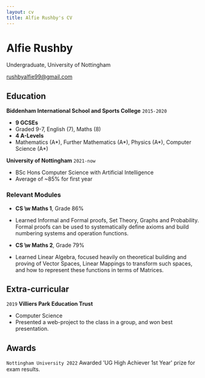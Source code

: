 ```yaml
---
layout: cv
title: Alfie Rushby's CV
---
```

# Alfie Rushby
Undergraduate, University of Nottingham

<div id="webaddress">
<a href="rushbyalfie99@gmail.com">rushbyalfie99@gmail.com</a>
</div>


## Education

__Biddenham International School and Sports College__
`2015-2020`
- __9 GCSEs__ 
- Graded 9-7, English (7), Maths (8)
- __4 A-Levels__
- Mathematics (A\*), Further Mathematics (A\*), Physics (A\*), Computer Science (A\*)

__University of Nottingham__
`2021-now`
- BSc Hons Computer Science with Artificial Intelligence 
- Average of ~85% for first year

### Relevant Modules

- __CS \w Maths 1__, Grade 86%
- Learned Informal and Formal proofs, Set Theory, Graphs and Probability. Formal proofs can be used to systematically define axioms and build numbering systems and operation functions.

- __CS \w Maths 2__, Grade 79%
- Learned Linear Algebra, focused heavily on theoretical building and proving of Vector Spaces, Linear Mappings to transform such spaces, and how to represent these functions in terms of Matrices.



## Extra-curricular 

`2019`
__Villiers Park Education Trust__
- Computer Science
- Presented a web-project to the class in a group, and won best presentation.

## Awards

`Nottingham University 2022`
 Awarded 'UG High Achiever 1st Year' prize for exam results.


<!-- ### Footer

Last updated: May 2013 -->


